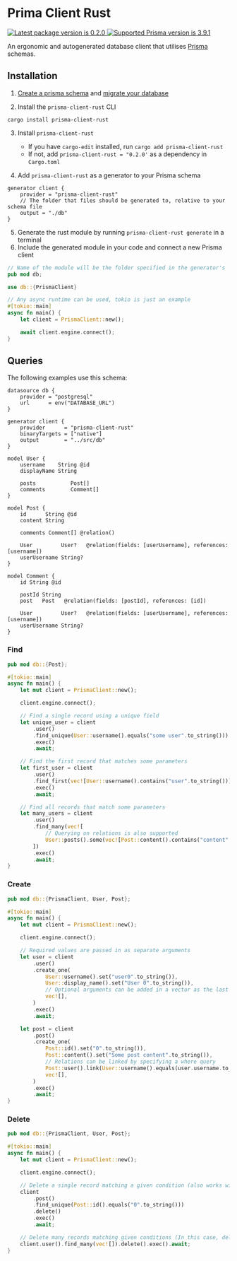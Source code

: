 # Prima Client Rust

<a href="https://crates.io/crates/prisma-client-rust">
    <img src="https://img.shields.io/crates/v/prisma-client-rust?color=blue&style=flat-square" alt="Latest package version is 0.2.0">
</a>
<a href="https://prisma.io">
    <img src="https://img.shields.io/static/v1?label=prisma&message=3.9.1&color=blue&logo=prisma&style=flat-square" alt="Supported Prisma version is 3.9.1">
</a>

An ergonomic and autogenerated database client that utilises [Prisma](https://prisma.io) schemas.

## Installation

1. [Create a prisma schema](https://www.prisma.io/docs/concepts/components/prisma-client) and [migrate your database](https://www.prisma.io/docs/concepts/components/prisma-migrate)

2. Install the `prisma-client-rust` CLI

```
cargo install prisma-client-rust
```

3. Install `prisma-client-rust`

   - If you have `cargo-edit` installed, run `cargo add prisma-client-rust`
   - If not, add `prisma-client-rust = "0.2.0'` as a dependency in `Cargo.toml`

4. Add `prisma-client-rust` as a generator to your Prisma schema

```
generator client {
    provider = "prisma-client-rust"
    // The folder that files should be generated to, relative to your schema file
    output = "./db"
}
```

5. Generate the rust module by running `prisma-client-rust generate` in a terminal
6. Include the generated module in your code and connect a new Prisma client

```rs
// Name of the module will be the folder specified in the generator's 'output'
pub mod db;

use db::{PrismaClient}

// Any async runtime can be used, tokio is just an example
#[tokio::main]
async fn main() {
    let client = PrismaClient::new();

    await client.engine.connect();
}
```

## Queries

The following examples use this schema:

```prisma
datasource db {
    provider = "postgresql"
    url      = env("DATABASE_URL")
}

generator client {
    provider      = "prisma-client-rust"
    binaryTargets = ["native"]
    output        = "../src/db"
}

model User {
    username    String @id
    displayName String

    posts           Post[]
    comments        Comment[]
}

model Post {
    id      String @id
    content String

    comments Comment[] @relation()

    User         User?   @relation(fields: [userUsername], references: [username])
    userUsername String?
}

model Comment {
    id String @id

    postId String
    post   Post   @relation(fields: [postId], references: [id])

    User         User?   @relation(fields: [userUsername], references: [username])
    userUsername String?
}
```

### Find

```rust
pub mod db::{Post};

#[tokio::main]
async fn main() {
    let mut client = PrismaClient::new();

    client.engine.connect();

    // Find a single record using a unique field
    let unique_user = client
        .user()
        .find_unique(User::username().equals("some user".to_string()))
        .exec()
        .await;

    // Find the first record that matches some parameters
    let first_user = client
        .user()
        .find_first(vec![User::username().contains("user".to_string())])
        .exec()
        .await;

    // Find all records that match some parameters
    let many_users = client
        .user()
        .find_many(vec![
            // Querying on relations is also supported
            User::posts().some(vec![Post::content().contains("content".to_string())]),
        ])
        .exec()
        .await;
}
```

### Create

```rust
pub mod db::{PrismaClient, User, Post};

#[tokio::main]
async fn main() {
    let mut client = PrismaClient::new();

    client.engine.connect();

    // Required values are passed in as separate arguments
    let user = client
        .user()
        .create_one(
            User::username().set("user0".to_string()),
            User::display_name().set("User 0".to_string()),
            // Optional arguments can be added in a vector as the last parameter
            vec![],
        )
        .exec()
        .await;

    let post = client
        .post()
        .create_one(
            Post::id().set("0".to_string()),
            Post::content().set("Some post content".to_string()),
            // Relations can be linked by specifying a where query
            Post::user().link(User::username().equals(user.username.to_string())),
            vec![],
        )
        .exec()
        .await;
}
```

### Delete

```rust
pub mod db::{PrismaClient, User, Post};

#[tokio::main]
async fn main() {
    let mut client = PrismaClient::new();

    client.engine.connect();

    // Delete a single record matching a given condition (also works with find_unique)
    client
        .post()
        .find_unique(Post::id().equals("0".to_string()))
        .delete()
        .exec()
        .await;

    // Delete many records matching given conditions (In this case, deletes every user)
    client.user().find_many(vec![]).delete().exec().await;
}
```

